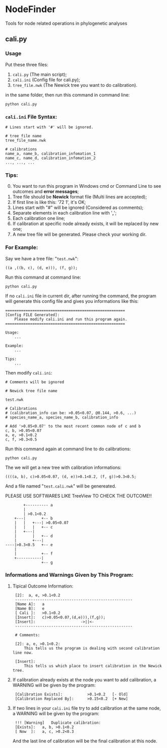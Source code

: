 NodeFinder
==========

Tools for node related operations in phylogenetic analyses

cali.py
-------

### Usage

Put these three files:

1. `cali.py` (The main script);
2. `cali.ini` (Config file for cali.py);
3. `tree_file.nwk` (The Newick tree you want to do calibration).

in the same folder, then run this command in command line:

    python cali.py



### `cali.ini` File Syntax:

    # Lines start with '#' will be ignored.

    # tree file name
    tree_file_name.nwk

    # calibrations
    name_a, name_b, calibration_infomation_1
    name_c, name_d, calibration_infomation_2
    ..., ..., ...



### Tips:

0. You want to run this program in Windows cmd or Command Line to see
   outcomes and **error messages**;
1. Tree file should be **Newick** format file (Multi lines are accepted);
2. If first line is like this: '72  1', it's OK;
3. Lines start with "#" will be ignored (Considered as comments);
4. Separate elements in each calibration line with '**,**';
5. Each calibration one line;
6. If calibration at specific node already exists, it will be replaced by
   new one;
7. A new tree file will be generated. Please check your working dir.



### For Example:

Say we have a tree file: "`test.nwk`":

    ((a ,((b, c), (d, e))), (f, g));

Run this command at command line:

    python cali.py

If no `cali.ini` file in current dir, after running the command, the program
will generate this config file and gives you informations like this:

    =====================================================
    [Config FILE Generated]:
        Please modify cali.ini and run this program again.
    =====================================================

    Usage:
        ...

    Example:
        ...

    Tips:
        ...

Then modify `cali.ini`:

    # Comments will be ignored

    # Newick tree file name

    test.nwk

    # Calibrations
    # (calibration_info can be: >0.05<0.07, @0.144, >0.6, ...)
    # species_name_a, species_name_b, calibration_info

    # Add '>0.05<0.07' to the most recent common node of c and b
    c, b, >0.05<0.07
    a, e, >0.1<0.2
    c, f, >0.3<0.5

Run this command again at command line to do calibrations:

    python cali.py

The we will get a new tree with calibration informations:

    ((((a, b), c)>0.05<0.07, (d, e))>0.1<0.2, (f, g))>0.3<0.5;

And a file named "`test.cali.nwk`" will be genereated.

PLEASE USE SOFTWARES LIKE TreeView TO CHECK THE OUTCOME!!

            +---------- a
            |
            | >0.1<0.2
        +---|       +-- b
        |   |   +---| >0.05<0.07
        |   |   |   +-- c
        |   +---|
        |       |   +-- d
        |       +---|
    ----|>0.3<0.5   +-- e
        |
        |           +-- f
        +-----------|
                    +-- g

### Informations and Warnings Given by This Program:

1. Tipical Outcome Information:

        [2]:  a, e, >0.1<0.2
        ----------------------------------------------------
        [Name A]:   a
        [Name B]:   e
        [ Cali ]:   >0.1<0.2
        [Insert]:   c)>0.05<0.07,(d,e))),(f,g));
        [Insert]:                    ->||<-
        ----------------------------------------------------

        # Comments:

        [2]: a, e, >0.1<0.2:
            This tells us the program is dealing with second calibration line now.

        [Insert]:
            This tells us which place to insert calibration in the Newick tree.

2. If calibration already exists at the node you want to add calibration,
   a WARNING will be given by the program: 

        [Calibration Exists]:           >0.1<0.2   [- Old]
        [Calibration Replaced By]:      >0.15<0.2  [+ New]

3. If two lines in your `cali.ini` file try to add calibration at the same
   node, a WARNING will be given by the program:

        !!! [Warning]   Duplicate calibration:
        [Exists]:   a, b, >0.1<0.2
        [ Now  ]:   a, c, >0.2<0.3

    And the last line of calibration will be the final calibration at this
    node.
